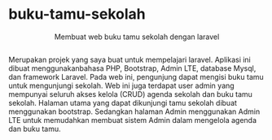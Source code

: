 # buku-tamu-sekolah
<p align="center"> Membuat web buku tamu sekolah dengan laravel </p>

<p align="center"><img src=""</p>

Merupakan projek yang saya buat untuk mempelajari laravel. Aplikasi ini dibuat menggunakanbahasa PHP, Bootstrap, Admin LTE, database Mysql, dan framework Laravel. Pada web ini, pengunjung dapat mengisi buku tamu untuk mengunjungi sekolah. Web ini juga terdapat user admin yang mempunyai seluruh akses kelola (CRUD) agenda sekolah dan buku tamu sekolah. Halaman utama yang dapat dikunjungi tamu sekolah dibuat menggunakan bootstrap. Sedangkan halaman Admin menggunakan Admin LTE untuk memudahkan membuat sistem Admin dalam mengelola agenda dan buku tamu. 
